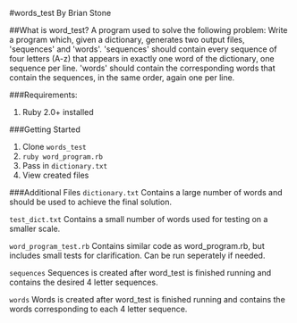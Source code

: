 #words_test
By Brian Stone

##What is word_test?
A program used to solve the following problem:
Write a program which, given a dictionary, generates two output files, 'sequences' and 'words'. 'sequences' should contain every sequence of four letters (A-z) that appears in exactly one word of the dictionary, one sequence per line. 'words' should contain the corresponding words that contain the sequences, in the same order, again one per line.

###Requirements:
1. Ruby 2.0+ installed

###Getting Started
1. Clone `words_test`
2. `ruby word_program.rb`
3. Pass in `dictionary.txt`
4. View created files

###Additional Files
`dictionary.txt`
Contains a large number of words and should be used to achieve the final solution.

`test_dict.txt`
Contains a small number of words used for testing on a smaller scale.

`word_program_test.rb`
Contains similar code as word_program.rb, but includes small tests for clarification. Can be run seperately if needed.

`sequences`
Sequences is created after word_test is finished running and contains the desired 4 letter sequences.

`words`
Words is created after word_test is finished running and contains the words corresponding to each 4 letter sequence.
